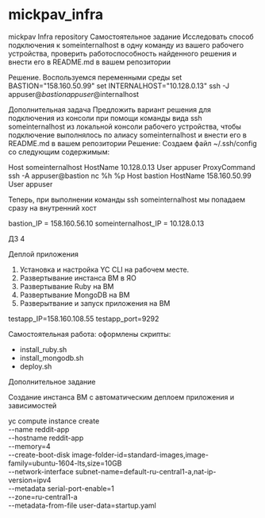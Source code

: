 # mickpav_infra
mickpav Infra repository
Самостоятельное задание
Исследовать способ подключения к someinternalhost в одну команду из вашего рабочего устройства, проверить работоспособность найденного решения и внести его в README.md в вашем репозитории

Решение.
Воспользуемся переменными среды
set BASTION="158.160.50.99"
set INTERNALHOST="10.128.0.13"
ssh -J appuser@$bastion appuser@$internalhost

Дополнительная задача
Предложить вариант решения для подключения из консоли при помощи команды вида ssh someinternalhost из локальной консоли рабочего устройства,
чтобы подключение выполнялось по алиасу someinternalhost и внести его в README.md в вашем репозитории
Решение:
Создаем файл ~/.ssh/config со следующим содержимым:

Host someinternalhost
HostName 10.128.0.13
User appuser
ProxyCommand ssh -A appuser@bastion nc %h %p
Host bastion
HostName 158.160.50.99
User appuser


Теперь, при выполнении команды ssh someinternalhost мы попадаем сразу на внутренний хост


bastion_IP = 158.160.56.10
someinternalhost_IP = 10.128.0.13



ДЗ 4

Деплой приложения

1. Установка и настройка YC CLI на рабочем месте.
2. Развертывание инстанса ВМ в ЯО
3. Развертывание Ruby на ВМ
4. Развертывание MongoDB на ВМ
5. Разверытвание и запуск приложения на ВМ

testapp_IP=158.160.108.55
testapp_port=9292

Самостоятельная работа:
оформлены скрипты:
- install_ruby.sh
- install_mongodb.sh
- deploy.sh

Дополнительное задание

Создание инстанса ВМ с автоматическим деплоем приложения и зависимостей

yc compute instance create \
--name reddit-app \
--hostname reddit-app \
--memory=4 \
--create-boot-disk image-folder-id=standard-images,image-family=ubuntu-1604-lts,size=10GB \
--network-interface subnet-name=default-ru-central1-a,nat-ip-version=ipv4 \
--metadata serial-port-enable=1 \
--zone=ru-central1-a \
--metadata-from-file user-data=startup.yaml

